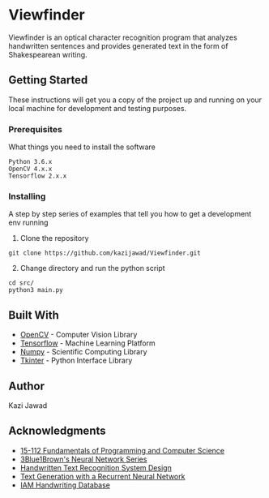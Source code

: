 # Viewfinder

Viewfinder is an optical character recognition program that analyzes handwritten sentences and provides generated text in the form of Shakespearean writing.

## Getting Started

These instructions will get you a copy of the project up and running on your local machine for development and testing purposes.

### Prerequisites

What things you need to install the software

```
Python 3.6.x
OpenCV 4.x.x
Tensorflow 2.x.x
```

### Installing

A step by step series of examples that tell you how to get a development env running

1. Clone the repository
```
git clone https://github.com/kazijawad/Viewfinder.git
```

2. Change directory and run the python script
```
cd src/
python3 main.py
```

## Built With

* [OpenCV](https://opencv.org/) - Computer Vision Library
* [Tensorflow](https://www.tensorflow.org/) - Machine Learning Platform
* [Numpy](https://numpy.org/) - Scientific Computing Library
* [Tkinter](https://docs.python.org/3/library/tkinter.html) - Python Interface Library

## Author

Kazi Jawad

## Acknowledgments

* [15-112 Fundamentals of Programming and Computer Science](https://www.cs.cmu.edu/~112)
* [3Blue1Brown's Neural Network Series](https://www.3blue1brown.com/neural-networks)
* [Handwritten Text Recognition System Design](https://towardsdatascience.com/2326a3487cd5)
* [Text Generation with a Recurrent Neural Network](https://www.tensorflow.org/tutorials/text/text_generation)
* [IAM Handwriting Database](http://www.fki.inf.unibe.ch/databases/iam-handwriting-database)
